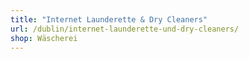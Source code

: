 ```yaml
---
title: "Internet Launderette & Dry Cleaners"
url: /dublin/internet-launderette-und-dry-cleaners/
shop: Wäscherei
---
```

